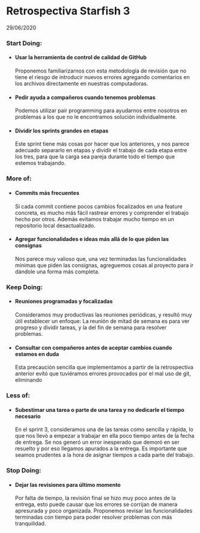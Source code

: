 # Retrospectiva Starfish 3
29/06/2020

### Start Doing:
- #### Usar la herramienta de control de calidad de GitHub
    Proponemos familiarizarnos con esta metodología de revisión que no tiene el riesgo de introducir nuevos errores agregando comentarios en los archivos directamente en nuestras computadoras.

- #### Pedir ayuda a compañeros cuando tenemos problemas
    Podemos utilizar pair programming para ayudarnos entre nosotros en problemas a los que no le encontramos solución individualmente.

- #### Dividir los sprints grandes en etapas
    Este sprint tiene más cosas por hacer que los anteriores, y nos parece adecuado separarlo en etapas y dividir el trabajo de cada etapa entre los tres, para que la carga sea pareja durante todo el tiempo que estemos trabajando.

    

### More of: 

- #### Commits más frecuentes
    Si cada commit contiene pocos cambios focalizados en una feature concreta, es mucho más fácil rastrear errores y comprender el trabajo hecho por otros. Además evitamos trabajar mucho tiempo en un repositorio local desactualizado.

- #### Agregar funcionalidades e ideas más allá de lo que piden las consignas
    Nos parece muy valioso que, una vez terminadas las funcionalidades mínimas que piden las consignas, agreguemos cosas al proyecto para ir dándole una forma más completa.


### Keep Doing:

- #### Reuniones programadas y focalizadas
    Consideramos muy productivas las reuniones periódicas, y resultó muy útil establecer un enfoque: La reunión de mitad de semana es para ver progreso y dividir tareas, y la del fin de semana para resolver problemas.


- #### Consultar con compañeros antes de aceptar cambios cuando estamos en duda
    Esta precaución sencilla que implementamos a partir de la retrospectiva anterior evitó que tuviéramos errores provocados por el mal uso de git, eliminando
    

### Less of:

- #### Subestimar una tarea o parte de una tarea y no dedicarle el tiempo necesario
    En el sprint 3, consideramos una de las tareas como sencilla y rápida, lo que nos llevó a empezar a trabajar en ella poco tiempo antes de la fecha de entrega. Se nos generó un error inesperado que demoró en ser resuelto y por eso llegamos apurados a la entrega. Es importante que seamos prudentes a la hora de asignar tiempos a cada parte del trabajo.


### Stop Doing:

- #### Dejar las revisiones para último momento
    Por falta de tiempo, la revisión final se hizo muy poco antes de la entrega, esto puede causar que los errores se corrijan de manera apresurada y poco organizada. Proponemos revisar las funcionalidades terminadas con tiempo para poder resolver problemas con más tranquilidad.

